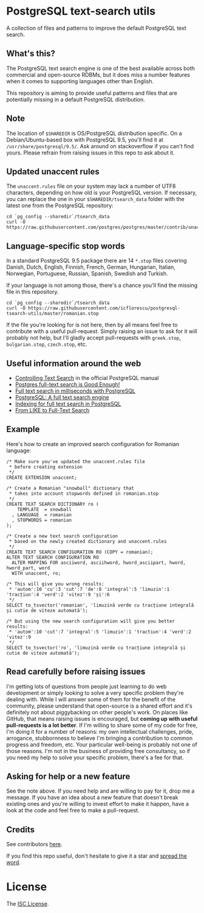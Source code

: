 # PostgreSQL text-search utils

A collection of files and patterns to improve the default PostgreSQL text search.

## What's this?

The PostgreSQL text search engine is one of the best available across both commercial and open-source RDBMs, but it does miss a number features when it comes to supporting languages other than English.

This repository is aiming to provide useful patterns and files that are potentially missing in a default PostgreSQL distribution.

## Note

The location of `$SHAREDIR` is OS/PostgreSQL distribution specific. On a Debian/Ubuntu-based box with PostgreSQL 9.5, you'll find it at `/usr/share/postgresql/9.5/`. Ask around on stackoverflow if you can't find yours. Please refrain from raising issues in this repo to ask about it.

## Updated unaccent rules

The `unaccent.rules` file on your system may lack a number of UTF8 characters, depending on how old is your PostgreSQL version. If necessary, you can replace the one in your `$SHAREDIR/tsearch_data` folder with the latest one from the PostgreSQL repository:

    cd `pg_config --sharedir`/tsearch_data
    curl -O https://raw.githubusercontent.com/postgres/postgres/master/contrib/unaccent/unaccent.rules

## Language-specific stop words

In a standard PostgreSQL 9.5 package there are 14 `*.stop` files covering Danish, Dutch, English, Finnish, French, German, Hungarian, Italian, Norwegian, Portuguese, Russian, Spanish, Swedish and Turkish.

If your language is not among those, there's a chance you'll find the missing file in this repository.

    cd `pg_config --sharedir`/tsearch_data
    curl -O https://raw.githubusercontent.com/icflorescu/postgresql-tsearch-utils/master/romanian.stop

If the file you're looking for is not here, then by all means feel free to contribute with a useful pull-request. Simply raising an issue to ask for it will probably not help, but I'll gladly accept pull-requests with `greek.stop`, `bulgarian.stop`, `czech.stop`, etc.

## Useful information around the web

- [Controlling Text Search](https://www.postgresql.org/docs/current/static/textsearch-controls.html) in the official PostgreSQL manual
- [Postgres full-text search is Good Enough!](http://rachbelaid.com/postgres-full-text-search-is-good-enough/)
- [Full text search in milliseconds with PostgreSQL](https://blog.lateral.io/2015/05/full-text-search-in-milliseconds-with-postgresql/)
- [PostgreSQL: A full text search engine](http://shisaa.jp/postset/postgresql-full-text-search-part-1.html)
- [Indexing for full text search in PostgreSQL](https://www.compose.io/articles/indexing-for-full-text-search-in-postgresql/)
- [From LIKE to Full-Text Search](http://www.nomadblue.com/blog/django/from-like-to-full-text-search-part-I/)

## Example

Here's how to create an improved search configuration for Romanian language:

    /* Make sure you've updated the unaccent.rules file
     * before creating extension
     */
    CREATE EXTENSION unaccent;

    /* Create a Romanian "snowball" dictionary that
     * takes into account stopwords defined in romanian.stop
     */
    CREATE TEXT SEARCH DICTIONARY ro (
        TEMPLATE  = snowball
      , LANGUAGE  = romanian
      , STOPWORDS = romanian
    );

    /* Create a new text search configuration
     * based on the newly created dictionary and unaccent.rules
     */
    CREATE TEXT SEARCH CONFIGURATION RO (COPY = romanian);
    ALTER TEXT SEARCH CONFIGURATION RO
      ALTER MAPPING FOR asciiword, asciihword, hword_asciipart, hword, hword_part, word
      WITH unaccent, ro;

    /* This will give you wrong results:
     * 'autom':10 'cu':3 'cut':7 'de':8 'integral':5 'limuzin':1 'tracțiun':4 'verd':2 'vitez':9 'și':6
     */
    SELECT to_tsvector('romanian', 'limuzină verde cu tracțiune integrală și cutie de viteze automată');

    /* But using the new search configuration will give you better results:
     * 'autom':10 'cut':7 'integral':5 'limuzin':1 'tractiun':4 'verd':2 'vitez':9
     */
    SELECT to_tsvector('ro', 'limuzină verde cu tracțiune integrală și cutie de viteze automată');

## Read carefully before raising issues

I'm getting lots of questions from people just learning to do web development or simply looking to solve a very specific problem they're dealing with. While I will answer some of them for the benefit of the community, please understand that open-source is a shared effort and it's definitely not about piggybacking on other people's work. On places like GitHub, that means raising issues is encouraged, but **coming up with useful pull-requests is a lot better**. If I'm willing to share some of my code for free, I'm doing it for a number of reasons: my own intellectual challenges, pride, arrogance, stubbornness to believe I'm bringing a contribution to common progress and freedom, etc. Your particular well-being is probably not one of those reasons. I'm not in the business of providing free consultancy, so if you need my help to solve your specific problem, there's a fee for that.

## Asking for help or a new feature

See the note above. If you need help and are willing to pay for it, drop me a message. If you have an idea about a new feature that doesn't break existing ones and you're willing to invest effort to make it happen, have a look at the code and feel free to make a pull-request.

## Credits

See contributors [here](https://github.com/icflorescu/postgresql-tsearch-utils/graphs/contributors).

If you find this repo useful, don't hesitate to give it a star and [spread the word](http://twitter.com/share?text=Checkout%20this%%20PostgreSQL%20text%20search%20utils%20repo!&amp;url=http%3A%2F%2Fgithub.com/icflorescu/postgresql-tsearch-utils&amp;hashtags=PostgreSQL,database,textsearch&amp;via=icflorescu).

# License

The [ISC License](https://github.com/icflorescu/postgresql-tsearch-utils/blob/master/LICENSE).
